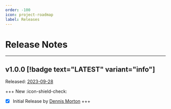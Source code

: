 ```yaml
---
order: -100
icon: project-roadmap
label: Releases
---
```


# Release Notes

---

## v1.0.0 [!badge text="LATEST" variant="info"]

Released: [2023-09-28](https://github.com/rba-community/SA-CortexXDRDevices/releases/tag/v1.0.0)

+++ New :icon-shield-check:
- [x] Initial Release by [Dennis Morton](https://www.linkedin.com/in/dennis-morton-627632/)
+++